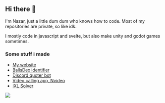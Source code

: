 ## Hi there 👋

I'm Nazar, just a little dum dum who knows how to code.
Most of my repositories are private, so like idk.

I mostly code in javascript and svelte, but also make unity and godot games sometimes.

### Some stuff i made
- [My website](https://www.nshis.com)
- [BallsDex identifier](https://github.com/NazarShuk/balls)
- [Discord quoter bot](https://github.com/NazarShuk/quoter)
- [Video calling app, Nvideo](https://github.com/NazarShuk/nvideo)
- [IXL Solver](https://github.com/NazarShuk/IXL-Solver)


![](http://github-profile-summary-cards.vercel.app/api/cards/repos-per-language?username=NazarShuk&theme=default)
